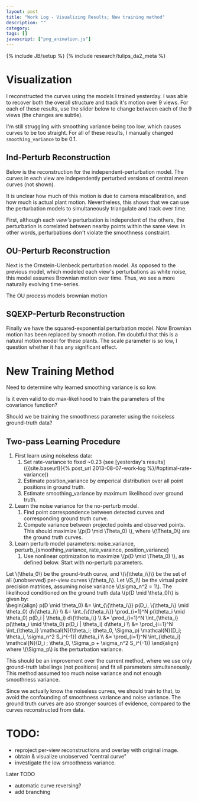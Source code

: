 ```yaml
---
layout: post
title: "Work Log - Visualizing Results; New training method"
description: ""
category: 
tags: []
javascript: ["png_animation.js"]
---
```

{% include JB/setup %}
{% include research/tulips_da2_meta %}



Visualization
==============

I reconstructed the curves using the models I trained yesterday.  I was able to recover both the overall structure and track it's motion over 9 views.  For each of these results, use the slider below to change between each of the 9 views (the changes are subtle).

I'm still struggling with smoothing variance being too low, which causes curves to be too straight.  For all of these results, I manually changed `smoothing_variance` to be 0.1.

<script>
$(function(){
    var ind_urls = [
        "{{site.base_url}}/img/2013-08-08-ind-reconstruction_v1.png",
        "{{site.base_url}}/img/2013-08-08-ind-reconstruction_v2.png",
        "{{site.base_url}}/img/2013-08-08-ind-reconstruction_v3.png",
        "{{site.base_url}}/img/2013-08-08-ind-reconstruction_v4.png",
        "{{site.base_url}}/img/2013-08-08-ind-reconstruction_v5.png",
        "{{site.base_url}}/img/2013-08-08-ind-reconstruction_v6.png",
        "{{site.base_url}}/img/2013-08-08-ind-reconstruction_v7.png",
        "{{site.base_url}}/img/2013-08-08-ind-reconstruction_v8.png",
        "{{site.base_url}}/img/2013-08-08-ind-reconstruction_v9.png" 
        ]

    construct_animation($("#ind-reconstruction"), ind_urls);


    var ou_urls = [
        "{{site.base_url}}/img/2013-08-08-ou-reconstruction_v1.png",
        "{{site.base_url}}/img/2013-08-08-ou-reconstruction_v2.png",
        "{{site.base_url}}/img/2013-08-08-ou-reconstruction_v3.png",
        "{{site.base_url}}/img/2013-08-08-ou-reconstruction_v4.png",
        "{{site.base_url}}/img/2013-08-08-ou-reconstruction_v5.png",
        "{{site.base_url}}/img/2013-08-08-ou-reconstruction_v6.png",
        "{{site.base_url}}/img/2013-08-08-ou-reconstruction_v7.png",
        "{{site.base_url}}/img/2013-08-08-ou-reconstruction_v8.png",
        "{{site.base_url}}/img/2013-08-08-ou-reconstruction_v9.png" 
        ]

    construct_animation($("#ou-reconstruction"), ou_urls);

    var sqexp_urls = [
        "{{site.base_url}}/img/2013-08-08-sqexp-reconstruction_v1.png",
        "{{site.base_url}}/img/2013-08-08-sqexp-reconstruction_v2.png",
        "{{site.base_url}}/img/2013-08-08-sqexp-reconstruction_v3.png",
        "{{site.base_url}}/img/2013-08-08-sqexp-reconstruction_v4.png",
        "{{site.base_url}}/img/2013-08-08-sqexp-reconstruction_v5.png",
        "{{site.base_url}}/img/2013-08-08-sqexp-reconstruction_v6.png",
        "{{site.base_url}}/img/2013-08-08-sqexp-reconstruction_v7.png",
        "{{site.base_url}}/img/2013-08-08-sqexp-reconstruction_v8.png",
        "{{site.base_url}}/img/2013-08-08-sqexp-reconstruction_v9.png" 
        ]

    construct_animation($("#sqexp-reconstruction"), sqexp_urls);

});
</script>

Ind-Perturb Reconstruction
--------------------------

Below is the reconstruction for the independent-perturbation model.  The curves in each view are independently perturbed versions of central mean curves (not shown).

<div id="ind-reconstruction" style="width: 200px"> </div>

It is unclear how much of this motion is due to camera miscalibration, and how much is actual plant motion.  Nevertheless, this shows that we can use the perturbation models to simultaneously triangulate and track over time.

First, although each *view's* perturbation is independent of the others, the perturbation is correlated between nearby points within the same view.  In other words, perturbations don't violate the smoothness constraint.  

OU-Perturb Reconstruction
--------------------------

Next is the Ornstein-Ulenbeck perturbation model.  As opposed to the previous model, which modeled each view's perturbations as white noise, this model assumes Brownian motion over time.  Thus, we see a more naturally evolving time-series.

<div id="ou-reconstruction" style="width: 200px"> </div>
The OU process models brownian motion 

SQEXP-Perturb Reconstruction
------------------------------


Finally we have the squared-exponential perturbation model.  Now Brownian motion has been replaced by smooth motion.  I'm doubtful that this is a natural motion model for these plants.  The scale parameter is so low, I question whether it has any significant effect. 

<div id="sqexp-reconstruction" style="width: 200px"> </div>

New Training Method
======================

Need to determine why learned smoothing variance is so low.

Is it even valid to do max-likelihood to train the parameters of the covariance function?

Should we be training the smoothness parameter using the noiseless ground-truth data?

Two-pass Learning Procedure
------------------------------

1. First learn using noiseless data:
    1. Set rate-variance to fixed ~0.23 (see [yesterday's results]({{site.baseurl}}{% post_url 2013-08-07-work-log %}/#optimal-rate-variance))
    2. Estimate  position_variance by emperical distribution over all point positions in ground truth.
    3. Estimate smoothing_variance by maximum likelihood over ground truth.
2. Learn the noise variance for the no-perturb model.
    1. Find point correspondence between detected curves and corresponding ground truth curve.
    2. Compute variance between projected points and observed points.  This should maximize \\(p(D \mid \Theta_0) \\), where \\(\Theta_0\\) are the ground truth curves.
3. Learn perturb model parameters: noise_variance, perturb_{smoothing_variance, rate_varaince, position_variance}
    1. Use nonlinear optimization to maximize \\(p(D \mid \Theta_0) \\), as defined below.  Start with no-perturb parameters.  

<div>Let \(\theta_0\) be the ground-truth curve, and \(\{\theta_i\}\) be the set of all (unobserved) per-view curves \(\theta_i\). Let \(S_i\) be the virtual point precision matrices, assuming noise variance \(\sigma_n^2 = 1\).  The likelihood conditioned on the ground truth data \(p(D \mid \theta_0)\) is given by: </div>

<div> 
\begin{align}
p(D \mid \theta_0) &= \int_{\{\theta_i\}}  p(D_i, \{\theta_i\} \mid \theta_0)  d\{\theta_i\} \\
                   &= \int_{\{\theta_i\}} \prod_{i=1}^N p(\theta_i \mid \theta_0) p(D_i | \theta_i) d\{\theta_i\} \\
                   &= \prod_{i=1}^N \int_{\theta_i}  p(\theta_i \mid \theta_0) p(D_i | \theta_i) d\theta_i \\
                   &= \prod_{i=1}^N \int_{\theta_i}  \mathcal{N}(\theta_i; \theta_0, \Sigma_p) \mathcal{N}(D_i;  \theta_i, \sigma_n^2 S_i^{-1}) d\theta_i \\
                   &= \prod_{i=1}^N \int_{\theta_i}  \mathcal{N}(D_i ; \theta_0, \Sigma_p + \sigma_n^2 S_i^{-1})
\end{align}
</div>

<div> where  \(\Sigma_p\) is the perturbation variance. </div>

This should be an improvement over the current method, where we use only ground-truth labellings (not positions) and fit all parameters simultaneously.  This method assumed too much noise variance and not enough smoothness variance.

Since we actually know the noiseless curves, we should train to that, to avoid the confounding of smoothness variance and noise variance.  The ground truth curves are aso stronger sources of evidence, compared to the curves reconstructed from data.

TODO:
====

* reproject per-view reconstructions and overlay with original image.
* obtain & visualize unobserved "central curve"
* investigate the low smoothness variance.

Later TODO

* automatic curve reversing?
* add branching
